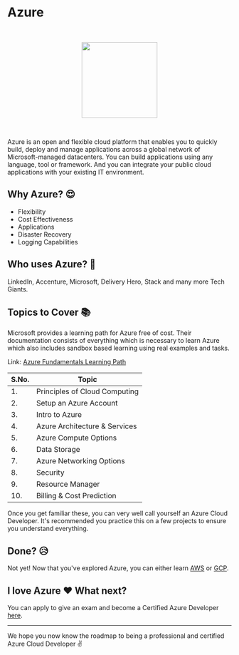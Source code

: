 # Azure
<br>
<p align="center"><img src="https://i.ibb.co/J56YgGW/azure.jpg" height="170"></p>
<br>

Azure is an open and flexible cloud platform that enables you to quickly build, deploy and manage applications across a global network of Microsoft-managed datacenters. You can build applications using any language, tool or framework. And you can integrate your public cloud applications with your existing IT environment.

## Why Azure? :heart_eyes:
- Flexibility
- Cost Effectiveness
- Applications
- Disaster Recovery
- Logging Capabilities

## Who uses Azure? :raising_hand:
LinkedIn, Accenture, Microsoft, Delivery Hero, Stack and many more Tech Giants.

## Topics to Cover :books:

Microsoft provides a learning path for Azure free of cost. Their documentation consists of everything which is necessary to learn Azure which also includes sandbox based learning using real examples and tasks. 

Link: [Azure Fundamentals Learning Path](https://docs.microsoft.com/en-us/learn/paths/azure-fundamentals/)

|S.No.|Topic|
|----|-----|
|1.|Principles of Cloud Computing|
|2.|Setup an Azure Account|
|3.|Intro to Azure|
|4.|Azure Architecture & Services|
|5.|Azure Compute Options|
|6.|Data Storage|
|7.|Azure Networking Options|
|8.|Security|
|9.|Resource Manager|
|10.|Billing & Cost Prediction|

Once you get familiar these, you can very well call yourself an Azure Cloud Developer. It's recommended you practice this on a few projects to ensure you understand everything.


## Done? :disappointed_relieved:
Not yet! Now that you've explored Azure, you can either learn [AWS](./AWS.md) or [GCP](./GCP.md).

## I love Azure :heart: What next? 
You can apply to give an exam and become a Certified Azure Developer [here](https://docs.microsoft.com/en-gb/learn/certifications/exams/az-900).

<hr>

We hope you now know the roadmap to being a professional and certified Azure Cloud Developer :v: